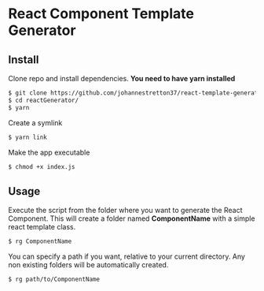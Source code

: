 # React Component Template Generator

## Install
Clone repo and install dependencies. __You need to have **yarn** installed__
```bash
$ git clone https://github.com/johannestretton37/react-template-generator.git
$ cd reactGenerator/
$ yarn
```

Create a symlink
```bash
$ yarn link
```

Make the app executable
```bash
$ chmod +x index.js
```

## Usage
Execute the script from the folder where you want to generate the React Component.
This will create a folder named **ComponentName** with a simple react template class.
```bash
$ rg ComponentName
```

You can specify a path if you want, relative to your current directory. Any non existing folders will be automatically created.
```bash
$ rg path/to/ComponentName
```
